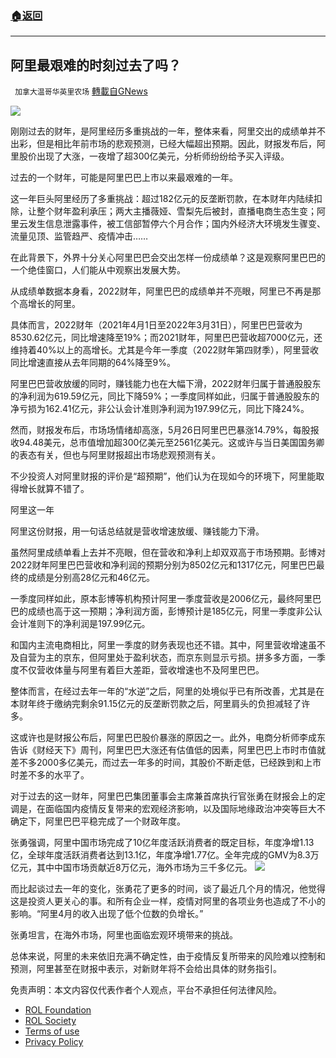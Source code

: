 ###  [:house:返回](README.md)
---


## 阿里最艰难的时刻过去了吗？
` 加拿大温哥华英里农场` [轉載自GNews](https://gnews.org/zh-hans/2628515/)

![](https://n.sinaimg.cn/finance/crawl/117/w550h367/20220529/de90-1ef9593def4ef313bebcf10866821021.jpg) 

刚刚过去的财年，是阿里经历多重挑战的一年，整体来看，阿里交出的成绩单并不出彩，但是相比年前市场的悲观预测，已经大幅超出预期。因此，财报发布后，阿里股价出现了大涨，一夜增了超300亿美元，分析师纷纷给予买入评级。
 
过去的一个财年，可能是阿里巴巴上市以来最艰难的一年。
 
这一年巨头阿里经历了多重挑战：超过182亿元的反垄断罚款，在本财年内陆续扣除，让整个财年盈利承压；两大主播薇娅、雪梨先后被封，直播电商生态生变；阿里云发生信息泄露事件，被工信部暂停六个月合作；国内外经济大环境发生骤变、流量见顶、监管趋严、疫情冲击……
 
在此背景下，外界十分关心阿里巴巴会交出怎样一份成绩单？这是观察阿里巴巴的一个绝佳窗口，人们能从中观察出发展大势。
 
从成绩单数据本身看，2022财年，阿里巴巴的成绩单并不亮眼，阿里已不再是那个高增长的阿里。
 
具体而言，2022财年（2021年4月1日至2022年3月31日），阿里巴巴营收为8530.62亿元，同比增速降至19%；而2021财年，阿里巴巴营收超7000亿元，还维持着40%以上的高增长。尤其是今年一季度（2022财年第四财季），阿里营收同比增速直接从去年同期的64%降至9%。
 
阿里巴巴营收放缓的同时，赚钱能力也在大幅下滑，2022财年归属于普通股股东的净利润为619.59亿元，同比下降59%；一季度同样如此，归属于普通股股东的净亏损为162.41亿元，非公认会计准则净利润为197.99亿元，同比下降24%。
 
然而，财报发布后，市场场情绪却高涨，5月26日阿里巴巴暴涨14.79%，每股报收94.48美元，总市值增加超300亿美元至2561亿美元。这或许与当日美国国务卿的表态有关，但也与阿里财报超出市场悲观预测有关。
 
不少投资人对阿里财报的评价是“超预期”，他们认为在现如今的环境下，阿里能取得增长就算不错了。
 
阿里这一年
 
阿里这份财报，用一句话总结就是营收增速放缓、赚钱能力下滑。
 
虽然阿里成绩单看上去并不亮眼，但在营收和净利上却双双高于市场预期。彭博对2022财年阿里巴巴营收和净利润的预期分别为8502亿元和1317亿元，阿里巴巴最终的成绩是分别高28亿元和46亿元。
 
一季度同样如此，原本彭博等机构预计阿里一季度营收是2006亿元，最终阿里巴巴的成绩也高于这一预期；净利润方面，彭博预计是185亿元，阿里一季度非公认会计准则下的净利润是197.99亿元。
 
和国内主流电商相比，阿里一季度的财务表现也还不错。其中，阿里营收增速虽不及自营为主的京东，但阿里处于盈利状态，而京东则显示亏损。拼多多方面，一季度不仅营收体量与阿里有着巨大差距，营收增速也不及阿里巴巴。
 
整体而言，在经过去年一年的“水逆”之后，阿里的处境似乎已有所改善，尤其是在本财年终于缴纳完剩余91.15亿元的反垄断罚款之后，阿里肩头的负担减轻了许多。
 
这或许也是财报公布后，阿里巴巴股价暴涨的原因之一。此外，电商分析师李成东告诉《财经天下》周刊，阿里巴巴大涨还有估值低的因素，阿里巴巴上市时市值就差不多2000多亿美元，而过去一年多的时间，其股价不断走低，已经跌到和上市时差不多的水平了。
 
对于过去的这一财年，阿里巴巴集团董事会主席兼首席执行官张勇在财报会上的定调是，在面临国内疫情反复带来的宏观经济影响，以及国际地缘政治冲突等巨大不确定下，阿里巴巴平稳完成了一个财政年度。
 
张勇强调，阿里中国市场完成了10亿年度活跃消费者的既定目标，年度净增1.13亿，全球年度活跃消费者达到13.1亿，年度净增1.77亿。全年完成的GMV为8.3万亿元，其中中国市场贡献近8万亿元，海外市场为三千多亿元。
 ![](https://n.sinaimg.cn/finance/crawl/117/w550h367/20220529/1d21-0a258c1e861341511e3d5e8708a24ae0.jpg) 

而比起谈过去一年的变化，张勇花了更多的时间，谈了最近几个月的情况，他觉得这是投资人更关心的事。和所有企业一样，疫情对阿里的各项业务也造成了不小的影响。“阿里4月的收入出现了低个位数的负增长。”
 
张勇坦言，在海外市场，阿里也面临宏观环境带来的挑战。
 
总体来说，阿里的未来依旧充满不确定性，由于疫情反复所带来的风险难以控制和预测，阿里甚至在财报中表示，对新财年将不会给出具体的财务指引。

免责声明：本文内容仅代表作者个人观点，平台不承担任何法律风险。
  
- [ROL Foundation](https://rolfoundation.org/)
- [ROL Society](https://rolsociety.org/)
- [Terms of use](https://gnews.org/terms-of-use-3/)
- [Privacy Policy](https://gnews.org/privacy-policy/)
